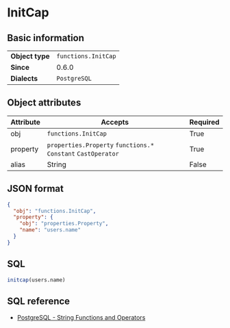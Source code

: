 # InitCap

## Basic information

|                 |                                |
|-----------------|--------------------------------|
| **Object type** | `functions.InitCap`            |
| **Since**       | 0.6.0                          |
| **Dialects**    | `PostgreSQL`                   |


## Object attributes

| Attribute       | Accepts                                                       | Required |
|-----------------|---------------------------------------------------------------|----------|
| obj             | `functions.InitCap`                                           | True     |
| property        | `properties.Property` `functions.*` `Constant` `CastOperator` | True     |
| alias           | String                                                        | False    |

## JSON format

```json
{
  "obj": "functions.InitCap",
  "property": {
    "obj": "properties.Property",
    "name": "users.name"
  }
}
```

## SQL

```sql
initcap(users.name)
```

## SQL reference

- [PostgreSQL - String Functions and Operators](https://www.postgresql.org/docs/current/functions-string.html)
